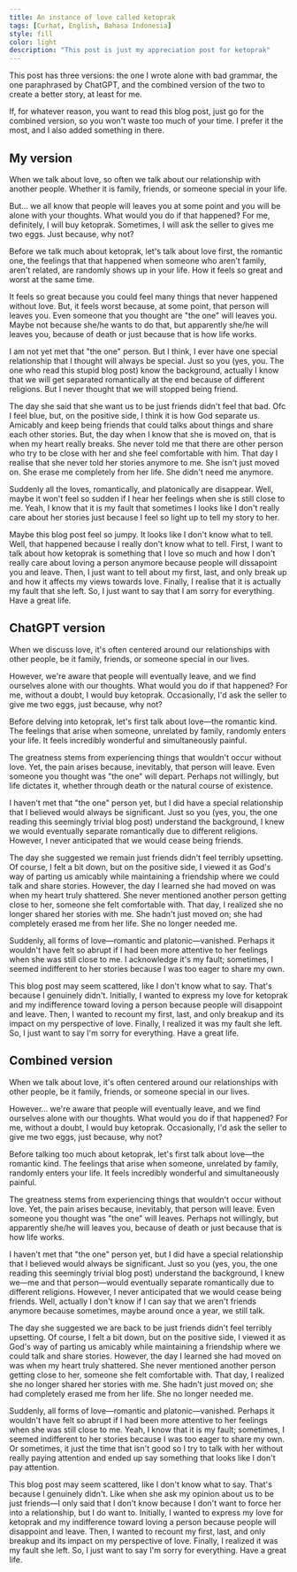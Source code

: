 ```yaml
---
title: An instance of love called ketoprak
tags: [Curhat, English, Bahasa Indonesia]
style: fill
color: light
description: "This post is just my appreciation post for ketoprak"
---
```

This post has three versions: the one I wrote alone with bad grammar, the one paraphrased by ChatGPT, and the combined version of the two to create a better story, at least for me.

If, for whatever reason, you want to read this blog post, just go for the combined version, so you won't waste too much of your time. I prefer it the most, and I also added something in there.

## My version
When we talk about love, so often we talk about our relationship with another people. Whether it is family, friends, or someone special in your life.

But... we all know that people will leaves you at some point and you will be alone with your thoughts. What would you do if that happened? For me, definitely, I will buy ketoprak. Sometimes, I will ask the seller to gives me two eggs. Just because, why not?

Before we talk much about ketoprak, let's talk about love first, the romantic one, the feelings that that happened when someone who aren't family, aren't related, are randomly shows up in your life. How it feels so great and worst at the same time.

It feels so great because you could feel many things that never happened without love. But, it feels worst because, at some point, that person will leaves you. Even someone that you thought are "the one" will leaves you. Maybe not because she/he wants to do that, but apparently she/he will leaves you, because of death or just because that is how life works.

I am not yet met that "the one" person. But I think, I ever have one special relationship that I thought will always be special. Just so you (yes, you. The one who read this stupid blog post) know the background, actually I know that we will get separated romantically at the end because of different religions. But I never thought that we will stopped being friend.

The day she said that she want us to be just friends didn't feel that bad. Ofc I feel blue, but, on the positive side, I think it is how God separate us. Amicably and keep being friends that could talks about things and share each other stories. But, the day when I know that she is moved on, that is when my heart really breaks. She never told me that there are other person who try to be close with her and she feel comfortable with him. That day I realise that she never told her stories anymore to me. She isn't just moved on. She erase me completely from her life. She didn't need me anymore.

Suddenly all the loves, romantically, and platonically are disappear. Well, maybe it won't feel so sudden if I hear her feelings when she is still close to me. Yeah, I know that it is my fault that sometimes I looks like I don't really care about her stories just because I feel so light up to tell my story to her.

Maybe this blog post feel so jumpy. It looks like I don't know what to tell. Well, that happened because I really don't know what to tell. First, I want to talk about how ketoprak is something that I love so much and how I don't really care about loving a person anymore because people will dissapoint you and leave. Then, I just want to tell about my first, last, and only break up and how it affects my views towards love. Finally, I realise that it is actually my fault that she left. So, I just want to say that I am sorry for everything. Have a great life.

## ChatGPT version
When we discuss love, it's often centered around our relationships with other people, be it family, friends, or someone special in our lives.

However, we're aware that people will eventually leave, and we find ourselves alone with our thoughts. What would you do if that happened? For me, without a doubt, I would buy ketoprak. Occasionally, I'd ask the seller to give me two eggs, just because, why not?

Before delving into ketoprak, let's first talk about love—the romantic kind. The feelings that arise when someone, unrelated by family, randomly enters your life. It feels incredibly wonderful and simultaneously painful.

The greatness stems from experiencing things that wouldn't occur without love. Yet, the pain arises because, inevitably, that person will leave. Even someone you thought was "the one" will depart. Perhaps not willingly, but life dictates it, whether through death or the natural course of existence.

I haven't met that "the one" person yet, but I did have a special relationship that I believed would always be significant. Just so you (yes, you, the one reading this seemingly trivial blog post) understand the background, I knew we would eventually separate romantically due to different religions. However, I never anticipated that we would cease being friends.

The day she suggested we remain just friends didn't feel terribly upsetting. Of course, I felt a bit down, but on the positive side, I viewed it as God's way of parting us amicably while maintaining a friendship where we could talk and share stories. However, the day I learned she had moved on was when my heart truly shattered. She never mentioned another person getting close to her, someone she felt comfortable with. That day, I realized she no longer shared her stories with me. She hadn't just moved on; she had completely erased me from her life. She no longer needed me.

Suddenly, all forms of love—romantic and platonic—vanished. Perhaps it wouldn't have felt so abrupt if I had been more attentive to her feelings when she was still close to me. I acknowledge it's my fault; sometimes, I seemed indifferent to her stories because I was too eager to share my own.

This blog post may seem scattered, like I don't know what to say. That's because I genuinely didn't. Initially, I wanted to express my love for ketoprak and my indifference toward loving a person because people will disappoint and leave. Then, I wanted to recount my first, last, and only breakup and its impact on my perspective of love. Finally, I realized it was my fault she left. So, I just want to say I'm sorry for everything. Have a great life.

## Combined version
When we talk about love, it's often centered around our relationships with other people, be it family, friends, or someone special in our lives.

However... we're aware that people will eventually leave, and we find ourselves alone with our thoughts. What would you do if that happened? For me, without a doubt, I would buy ketoprak. Occasionally, I'd ask the seller to give me two eggs, just because, why not?

Before talking too much about ketoprak, let's first talk about love—the romantic kind. The feelings that arise when someone, unrelated by family, randomly enters your life. It feels incredibly wonderful and simultaneously painful.

The greatness stems from experiencing things that wouldn't occur without love. Yet, the pain arises because, inevitably, that person will leave. Even someone you thought was "the one" will leaves. Perhaps not willingly, but apparently she/he will leaves you, because of death or just because that is how life works.

I haven't met that "the one" person yet, but I did have a special relationship that I believed would always be significant. Just so you (yes, you, the one reading this seemingly trivial blog post) understand the background, I knew we—me and that person—would eventually separate romantically due to different religions. However, I never anticipated that we would cease being friends. Well, actually I don't know if I can say that we aren't friends anymore because sometimes, maybe around once a year, we still talk.

The day she suggested we are back to be just friends didn't feel terribly upsetting. Of course, I felt a bit down, but on the positive side, I viewed it as God's way of parting us amicably while maintaining a friendship where we could talk and share stories. However, the day I learned she had moved on was when my heart truly shattered. She never mentioned another person getting close to her, someone she felt comfortable with. That day, I realized she no longer shared her stories with me. She hadn't just moved on; she had completely erased me from her life. She no longer needed me.

Suddenly, all forms of love—romantic and platonic—vanished. Perhaps it wouldn't have felt so abrupt if I had been more attentive to her feelings when she was still close to me. Yeah, I know that it is my fault; sometimes, I seemed indifferent to her stories because I was too eager to share my own. Or sometimes, it just the time that isn't good so I try to talk with her without really paying attention and ended up say something that looks like I don't pay attention.

This blog post may seem scattered, like I don't know what to say. That's because I genuinely didn't. Like when she ask my opinion about us to be just friends—I only said that I don't know because I don't want to force her into a relationship, but I do want to. Initially, I wanted to express my love for ketoprak and my indifference toward loving a person because people will disappoint and leave. Then, I wanted to recount my first, last, and only breakup and its impact on my perspective of love. Finally, I realized it was my fault she left. So, I just want to say I'm sorry for everything. Have a great life.
